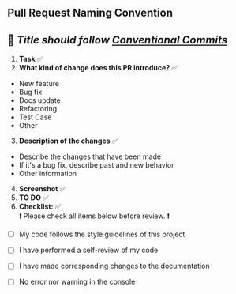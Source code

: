 ## Pull Request Naming Convention
🌟 ***Title should follow [Conventional Commits](https://www.conventionalcommits.org/en/v1.0.0/#summary)***
------
1. **Task** ✅
2. **What kind of change does this PR introduce?** ✅
  + New feature
  + Bug fix
  + Docs update
  + Refactoring
  + Test Case
  + Other
3. **Description of the changes** ✅
  + Describe the changes that have been made
  + If it's a bug fix, describe past and new behavior
  + Other information
4. **Screenshot** ✅
5. **TO DO** ✅
3. **Checklist:** ✅  
❗ Please check all items below before review. ❗
- [ ] My code follows the style guidelines of this project
- [ ] I have performed a self-review of my code
- [ ] I have made corresponding changes to the documentation
- [ ] No error nor warning in the console





